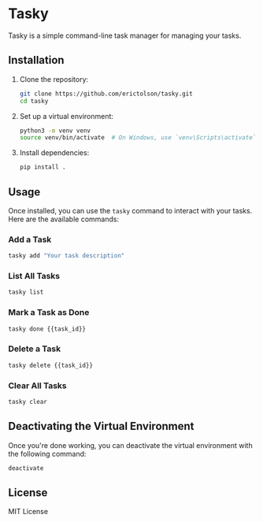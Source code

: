 # Tasky

Tasky is a simple command-line task manager for managing your tasks.

## Installation

1. Clone the repository:
    ```bash
    git clone https://github.com/erictolson/tasky.git
    cd tasky
    ```

2. Set up a virtual environment:
    ```bash
    python3 -m venv venv
    source venv/bin/activate  # On Windows, use `venv\Scripts\activate`
    ```

3. Install dependencies:
    ```bash
    pip install .
    ```

## Usage

Once installed, you can use the `tasky` command to interact with your tasks. Here are the available commands:

### Add a Task
```bash
tasky add "Your task description"
```

### List All Tasks
```bash
tasky list
```

### Mark a Task as Done
```bash
tasky done {{task_id}}
```

### Delete a Task
```bash
tasky delete {{task_id}}
```

### Clear All Tasks
```bash
tasky clear
```

## Deactivating the Virtual Environment
Once you're done working, you can deactivate the virtual environment with the following command:
```bash
deactivate
```


## License
MIT License